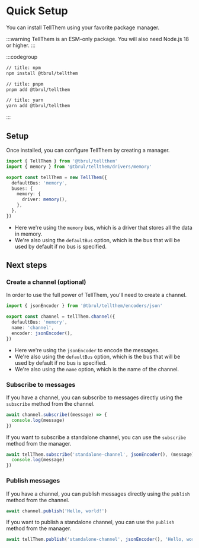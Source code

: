 # Quick Setup

You can install TellThem using your favorite package manager.

:::warning
TellThem is an ESM-only package. You will also need Node.js 18 or higher.
:::

:::codegroup
```sh
// title: npm
npm install @tbrul/tellthem
```

```sh
// title: pnpm
pnpm add @tbrul/tellthem
```

```sh
// title: yarn
yarn add @tbrul/tellthem
```
:::

## Setup

Once installed, you can configure TellThem by creating a manager.

```ts
import { TellThem } from '@tbrul/tellthem'
import { memory } from '@tbrul/tellthem/drivers/memory'

export const tellThem = new TellThem({
  defaultBus: 'memory',
  buses: {
    memory: {
      driver: memory(),
    },
  },
})
```

- Here we're using the `memory` bus, which is a driver that stores all the data in memory.
- We're also using the `defaultBus` option, which is the bus that will be used by default if no bus is specified.

## Next steps

### Create a channel (optional)

In order to use the full power of TellThem, you'll need to create a channel.

```ts
import { jsonEncoder } from '@tbrul/tellthem/encoders/json'

export const channel = tellThem.channel({
  defaultBus: 'memory',
  name: 'channel',
  encoder: jsonEncoder(),
})
```

- Here we're using the `jsonEncoder` to encode the messages.
- We're also using the `defaultBus` option, which is the bus that will be used by default if no bus is specified.
- We're also using the `name` option, which is the name of the channel.

### Subscribe to messages

If you have a channel, you can subscribe to messages directly using the `subscribe` method from the channel.

```ts
await channel.subscribe((message) => {
  console.log(message)
})
```

If you want to subscribe a standalone channel, you can use the `subscribe` method from the manager.

```ts
await tellThem.subscribe('standalone-channel', jsonEncoder(), (message) => {
  console.log(message)
})
```

### Publish messages

If you have a channel, you can publish messages directly using the `publish` method from the channel.

```ts
await channel.publish('Hello, world!')
```

If you want to publish a standalone channel, you can use the `publish` method from the manager.

```ts
await tellThem.publish('standalone-channel', jsonEncoder(), 'Hello, world!')
```
